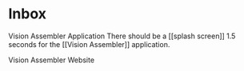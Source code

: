 # Inbox



Vision Assembler Application
There should be a [[splash screen]] 1.5 seconds for the [[Vision Assembler]] application.


Vision Assembler Website